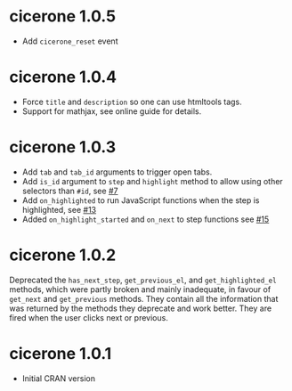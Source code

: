 # cicerone 1.0.5

- Add `cicerone_reset` event

# cicerone 1.0.4

- Force `title` and `description` so one can use htmltools tags.
- Support for mathjax, see online guide for details.
 
# cicerone 1.0.3

- Add `tab` and `tab_id` arguments to trigger open tabs.
- Add `is_id` argument to `step` and `highlight` method to allow using other selectors than `#id`, see [#7](https://github.com/JohnCoene/cicerone/issues/7)
- Add `on_highlighted` to run JavaScript functions when the step is highlighted, see [#13](https://github.com/JohnCoene/cicerone/issues/13)
- Added `on_highlight_started` and `on_next` to step functions see [#15](https://github.com/JohnCoene/cicerone/issues/15)

# cicerone 1.0.2

Deprecated the `has_next_step`, `get_previous_el`, and `get_highlighted_el` methods, which were partly broken and mainly inadequate, in favour of `get_next` and `get_previous` methods. They contain all the information that was returned by the methods they deprecate and work better. They are fired when the user clicks next or previous.

# cicerone 1.0.1

* Initial CRAN version
